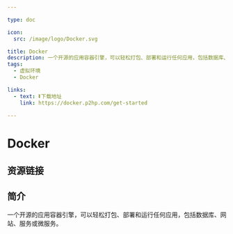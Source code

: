 ```yaml
---

type: doc

icon:
  src: /image/logo/Docker.svg

title: Docker
description: 一个开源的应用容器引擎，可以轻松打包、部署和运行任何应用，包括数据库、网站、服务或微服务。
tags:
  - 虚拟环境
  - Docker

links:
  - text: ⏬下载地址
    link: https://docker.p2hp.com/get-started

---
```


<ShowLogo />

# Docker

<ShowTags />

<ShowBreadcrumb />

## 资源链接

<ShowLinks />

## 简介

一个开源的应用容器引擎，可以轻松打包、部署和运行任何应用，包括数据库、网站、服务或微服务。
